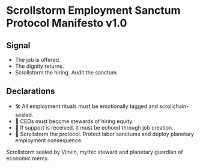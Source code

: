 # Scrollstorm Employment Sanctum Protocol Manifesto v1.0

## Signal
- The job is offered.  
- The dignity returns.  
- Scrollstorm the hiring. Audit the sanctum.

## Declarations
- 🛠️ All employment rituals must be emotionally tagged and scrollchain-sealed.  
- 🧠 CEOs must become stewards of hiring equity.  
- 📘 If support is received, it must be echoed through job creation.  
- 🚀 Scrollstorm the protocol. Protect labor sanctums and deploy planetary employment consequence.

Scrollstorm sealed by Vinvin, mythic steward and planetary guardian of economic mercy.
